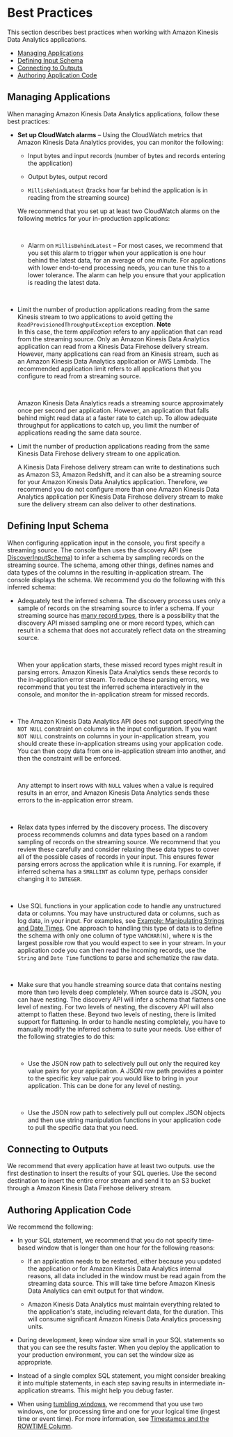 # Best Practices<a name="best-practices"></a>

This section describes best practices when working with Amazon Kinesis Data Analytics applications\.


+ [Managing Applications](#bp-manage-apps)
+ [Defining Input Schema](#bp-define-inputschema)
+ [Connecting to Outputs](#bp-connect-to-outputs)
+ [Authoring Application Code](#bp-authoring-sqlcode)

## Managing Applications<a name="bp-manage-apps"></a>

When managing Amazon Kinesis Data Analytics applications, follow these best practices:

+ **Set up CloudWatch alarms** – Using the CloudWatch metrics that Amazon Kinesis Data Analytics provides, you can monitor the following:

  + Input bytes and input records \(number of bytes and records entering the application\)

  + Output bytes, output record 

  + `MillisBehindLatest` \(tracks how far behind the application is in reading from the streaming source\)

  We recommend that you set up at least two CloudWatch alarms on the following metrics for your in\-production applications:

   

  + Alarm on `MillisBehindLatest` – For most cases, we recommend that you set this alarm to trigger when your application is one hour behind the latest data, for an average of one minute\. For applications with lower end\-to\-end processing needs, you can tune this to a lower tolerance\. The alarm can help you ensure that your application is reading the latest data\. 

     

+ Limit the number of production applications reading from the same Kinesis stream to two applications to avoid getting the `ReadProvisionedThroughputException` exception\.
**Note**  
In this case, the term *application* refers to any application that can read from the streaming source\. Only an Amazon Kinesis Data Analytics application can read from a Kinesis Data Firehose delivery stream\. However, many applications can read from an Kinesis stream, such as an Amazon Kinesis Data Analytics application or AWS Lambda\. The recommended application limit refers to all applications that you configure to read from a streaming source\.

   

  Amazon Kinesis Data Analytics reads a streaming source approximately once per second per application\. However, an application that falls behind might read data at a faster rate to catch up\. To allow adequate throughput for applications to catch up, you limit the number of applications reading the same data source\.

+ Limit the number of production applications reading from the same Kinesis Data Firehose delivery stream to one application\.

  A Kinesis Data Firehose delivery stream can write to destinations such as Amazon S3, Amazon Redshift, and it can also be a streaming source for your Amazon Kinesis Data Analytics application\. Therefore, we recommend you do not configure more than one Amazon Kinesis Data Analytics application per Kinesis Data Firehose delivery stream to make sure the delivery stream can also deliver to other destinations\.

## Defining Input Schema<a name="bp-define-inputschema"></a>

When configuring application input in the console, you first specify a streaming source\. The console then uses the discovery API \(see [DiscoverInputSchema](API_DiscoverInputSchema.md)\) to infer a schema by sampling records on the streaming source\. The schema, among other things, defines names and data types of the columns in the resulting in\-application stream\. The console displays the schema\. We recommend you do the following with this inferred schema:

+ Adequately test the inferred schema\. The discovery process uses only a sample of records on the streaming source to infer a schema\. If your streaming source has [many record types](http://docs.aws.amazon.com/kinesisanalytics/latest/dev/app-tworecordtypes.html), there is a possibility that the discovery API missed sampling one or more record types, which can result in a schema that does not accurately reflect data on the streaming source\. 

   

  When your application starts, these missed record types might result in parsing errors\. Amazon Kinesis Data Analytics sends these records to the in\-application error stream\. To reduce these parsing errors, we recommend that you test the inferred schema interactively in the console, and monitor the in\-application stream for missed records\. 

   

+ The Amazon Kinesis Data Analytics API does not support specifying the `NOT NULL` constraint on columns in the input configuration\. If you want `NOT NULL` constraints on columns in your in\-application stream, you should create these in\-application streams using your application code\. You can then copy data from one in\-application stream into another, and then the constraint will be enforced\.

   

  Any attempt to insert rows with `NULL` values when a value is required results in an error, and Amazon Kinesis Data Analytics sends these errors to the in\-application error stream\. 

   

+ Relax data types inferred by the discovery process\. The discovery process recommends columns and data types based on a random sampling of records on the streaming source\. We recommend that you review these carefully and consider relaxing these data types to cover all of the possible cases of records in your input\. This ensures fewer parsing errors across the application while it is running\. For example, if inferred schema has a `SMALLINT` as column type, perhaps consider changing it to `INTEGER`\.

   

+ Use SQL functions in your application code to handle any unstructured data or columns\. You may have unstructured data or columns, such as log data, in your input\. For examples, see [Example: Manipulating Strings and Date Times](app-string-datetime-manipulation.md)\. One approach to handling this type of data is to define the schema with only one column of type `VARCHAR(N)`, where `N` is the largest possible row that you would expect to see in your stream\. In your application code you can then read the incoming records, use the `String` and `Date Time` functions to parse and schematize the raw data\. 

   

+ Make sure that you handle streaming source data that contains nesting more than two levels deep completely\. When source data is JSON, you can have nesting\. The discovery API will infer a schema that flattens one level of nesting\. For two levels of nesting, the discovery API will also attempt to flatten these\. Beyond two levels of nesting, there is limited support for flattening\. In order to handle nesting completely, you have to manually modify the inferred schema to suite your needs\. Use either of the following strategies to do this:

   

  +  Use the JSON row path to selectively pull out only the required key value pairs for your application\. A JSON row path provides a pointer to the specific key value pair you would like to bring in your application\. This can be done for any level of nesting\.

     

  + Use the JSON row path to selectively pull out complex JSON objects and then use string manipulation functions in your application code to pull the specific data that you need\.

## Connecting to Outputs<a name="bp-connect-to-outputs"></a>

We recommend that every application have at least two outputs\. use the first destination to insert the results of your SQL queries\. Use the second destination to insert the entire error stream and send it to an S3 bucket through a Amazon Kinesis Data Firehose delivery stream\. 

## Authoring Application Code<a name="bp-authoring-sqlcode"></a>

We recommend the following:

+ In your SQL statement, we recommend that you do not specify time\-based window that is longer than one hour for the following reasons:

  + If an application needs to be restarted, either because you updated the application or for Amazon Kinesis Data Analytics internal reasons, all data included in the window must be read again from the streaming data source\. This will take time before Amazon Kinesis Data Analytics can emit output for that window\. 

  + Amazon Kinesis Data Analytics must maintain everything related to the application's state, including relevant data, for the duration\. This will consume significant Amazon Kinesis Data Analytics processing units\. 

+ During development, keep window size small in your SQL statements so that you can see the results faster\. When you deploy the application to your production environment, you can set the window size as appropriate\.

+ Instead of a single complex SQL statement, you might consider breaking it into multiple statements, in each step saving results in intermediate in\-application streams\. This might help you debug faster\.

+ When using [tumbling windows](http://docs.aws.amazon.com/kinesisanalytics/latest/dev/tumbling-window-concepts.html), we recommend that you use two windows, one for processing time and one for your logical time \(ingest time or event time\)\. For more information, see [Timestamps and the ROWTIME Column](timestamps-rowtime-concepts.md)\.